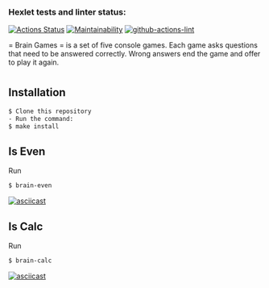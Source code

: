 ### Hexlet tests and linter status:

[![Actions Status](https://github.com/YazykovaDaria/frontend-project-lvl1/workflows/hexlet-check/badge.svg)](https://github.com/YazykovaDaria/frontend-project-lvl1/actions)
[![Maintainability](https://api.codeclimate.com/v1/badges/bc78c4eef56106c92828/maintainability)](https://codeclimate.com/github/YazykovaDaria/frontend-project-lvl1/maintainability)
[![github-actions-lint](https://github.com/YazykovaDaria/frontend-project-lvl1/actions/workflows/nodejs.yml/badge.svg)](https://github.com/YazykovaDaria/frontend-project-lvl1/actions)

= Brain Games = is a set of five console games. Each game asks questions that need to be answered correctly. Wrong answers end the game and offer to play it again.

#
## Installation

```sh
$ Clone this repository
- Run the command:
$ make install
```

## Is Even

Run
```sh
$ brain-even
```
[![asciicast](https://asciinema.org/a/QLirRw0BB97leA1g3mpCvMWtj.svg)](https://asciinema.org/a/QLirRw0BB97leA1g3mpCvMWtj)

## Is Calc
Run
```sh
$ brain-calc
```
[![asciicast](https://asciinema.org/a/4jVhI7NC7wJ28hEH85ohQzmpu.svg)](https://asciinema.org/a/4jVhI7NC7wJ28hEH85ohQzmpu)

